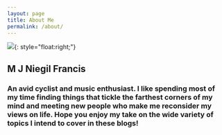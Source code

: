 ```yaml
---
layout: page
title: About Me
permalink: /about/
---
```


![]({{site.baseurl}}/images/profile_edit_1.png){: style="float:right;"}

## M J Niegil Francis

### An avid cyclist and music enthusiast. I like spending most of my time finding things that tickle the farthest corners of my mind and meeting new people who make me reconsider my views on life. Hope you enjoy my take on the wide variety of topics I intend to cover in these blogs!





